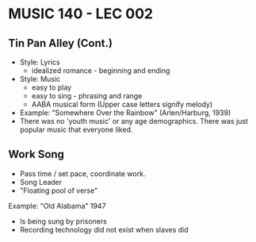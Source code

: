 # MUSIC 140 - LEC 002

## Tin Pan Alley (Cont.)
- Style: Lyrics
  - idealized romance - beginning and ending
- Style: Music
  - easy to play
  - easy to sing - phrasing and range
  - AABA musical form (Upper case letters signify melody)
- Example: "Somewhere Over the Rainbow" (Arlen/Harburg, 1939)
- There was no 'youth music' or any age demographics. There was just popular music that everyone liked.

## Work Song
- Pass time / set pace, coordinate work.
- Song Leader
- "Floating pool of verse"

Example: "Old Alabama" 1947
- Is being sung by prisoners
- Recording technology did not exist when slaves did
<!--stackedit_data:
eyJoaXN0b3J5IjpbMzQ0NjQ4OTMsLTEzNjgwNjg0NDcsLTEzNj
gwNjg0NDcsLTEyMTU2Mjg0OSwtMzQ2MjcxMTExLDM2NjA4MzI5
NiwyNzk1NTU1MzQsNTAzNjg5NDY5XX0=
-->